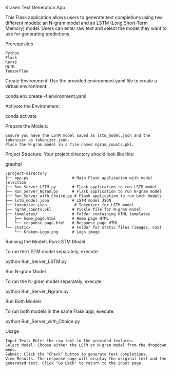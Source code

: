 Kraken Text Generation App

This Flask application allows users to generate text completions using two different models: an N-gram model and an LSTM (Long Short-Term Memory) model. Users can enter raw text and select the model they want to use for generating predictions.

Prerequisites

    Python 
    Flask
    Keras
    NLTK
    TensorFlow


Create Environment: Use the provided environment.yaml file to create a virtual environment:


conda env create -f environment.yaml

Activate the Environment:

conda activate <environment-name>

Prepare the Models:

    Ensure you have the LSTM model saved as lstm_model.json and the tokenizer as tokenizer.json.
    Place the N-gram model in a file named ngram_counts.pkl.

Project Structure: Your project directory should look like this:

graphql

    /project-directory
    ├── app.py                   # Main Flask application with model selection
    ├── Run_Server_LSTM.py       # Flask application to run LSTM model
    ├── Run_Server_Ngram.py      # Flask application to run N-gram model
    ├── Run_Server_with_Choice.py # Flask application to run both models
    ├── lstm_model.json          # LSTM model JSON
    ├── tokenizer.json            # Tokenizer for LSTM model
    ├── ngram_counts.pkl         # Pickle file for N-gram model
    ├── templates/               # Folder containing HTML templates
    │   ├── home_page.html       # Home page HTML
    │   └── response_page.html   # Response page HTML
    └── static/                  # Folder for static files (images, CSS)
        └── Kraken-Logo.png      # Logo image

Running the Models
Run LSTM Model

To run the LSTM model separately, execute:

python Run_Server_LSTM.py

Run N-gram Model

To run the N-gram model separately, execute:

python Run_Server_Ngram.py

Run Both Models

To run both models in the same Flask app, execute:

python Run_Server_with_Choice.py

Usage

    Input Text: Enter the raw text in the provided textarea.
    Select Model: Choose either the LSTM or N-gram model from the dropdown menu.
    Submit: Click the "Check" button to generate text completions.
    View Results: The response page will display the original text and the generated text. Click "Go Back" to return to the input page.